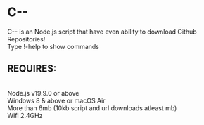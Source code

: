 # C--
C-- is an Node.js script that have even ability to download Github Repositories! <br>
Type !-help to show commands <br>
<h2>REQUIRES:</h2> <br>
Node.js v19.9.0 or above <br>
Windows 8 & above or macOS Air  <br>
More than 6mb (10kb script and url downloads atleast mb) <br>
Wifi 2.4GHz <br>
